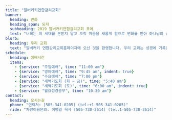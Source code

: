 ```yaml
---
title: "알버커키연합감리교회"
banner:
  heading: 변화
  heading_span: 되자
  subheading: 2019 알버커키연합감리교회 표어
  text: "너희는 이 세대를 본받지 말고 오직 마음을 새롭게 함으로 변화를 받아 하나님의 선하시고 기뻐하시고 온전하신 뜻이 무엇인지 분별하도록 하라 (롬 12:2)"
blurb:
  heading: 우리 교회
  text: "알버커키 연합감리교회홈페이지에 오신 것을 환영합니다. 우리 교회는 성경에 기록된 교회처럼 열정적인 영성으로 예배를 드리는 교회, 헌신적인 사랑으로 서로 돌아보는 교회, 지역 사회에 선한 영향을 주는 교회가 되기를 추구합니다."
schedule:
  heading: 예배시간
  items:
    - {service: "주일예배", time: "11:00 am"}
    - {service: "영어예배", time: "9:45 am", indent: true}
    - {service: "수요예배", time: "7:00 pm"}
    - {service: "새벽기도회 (화 ~ 금)", time: "5:40 am"}
    - {service: "새벽기도회 (토)", time: "6:00 am", indent: true}
    - {service: "월요성경공부", time: "10:30 am"}
contact:
  heading: 오시는길
  phone: "연락처: [505-341-0205] (tel:+1-505-341-0205)"
  ride: "차량이용문의: 이명길 목사 [505-730-3614] (tel:1-505-730-3614)"
---
```


